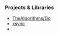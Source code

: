 ### Projects & Libraries
- [TheAlgorithms/Go](https://github.com/TheAlgorithms/Go)
- [xsync](https://github.com/puzpuzpuz/xsync)
- 